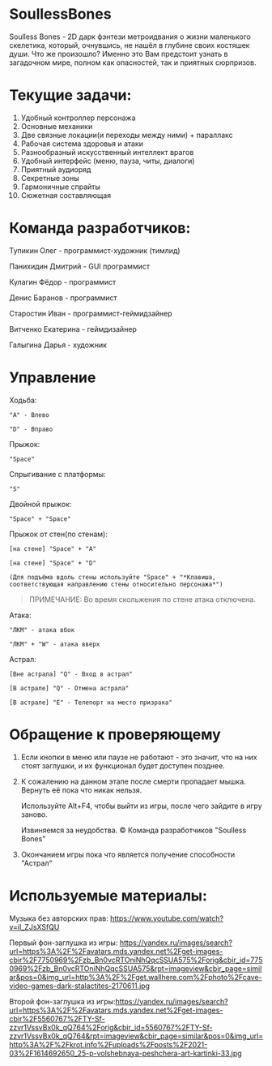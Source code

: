 # SoullessBones
Soulless Bones - 2D дарк фэнтези метроидвания о жизни маленького скелетика, который, очнувшись, не нашёл в глубине своих костяшек души. Что же произошло? Именно это 
Вам предстоит узнать в загадочном мире, полном как опасностей, так и приятных сюрпризов.

# Текущие задачи:
1) Удобный контроллер персонажа
2) Основные механики
3) Две связные локации(и переходы между ними) + параллакс 
4) Рабочая система здоровья и атаки
5) Разнообразный искусственный интеллект врагов
6) Удобный интерфейс (меню, пауза, читы, диалоги)
7) Приятный аудиоряд
8) Секретные зоны
9) Гармоничные спрайты
10) Сюжетная составляющая

# Команда разработчиков:
Тупикин Олег - программист-художник (тимлид)

Панихидин Дмитрий - GUI программист

Кулагин Фёдор - программист

Денис Баранов - программист

Старостин Иван - программист-геймидзайнер

Витченко Екатерина - геймдизайнер

Галыгина Дарья - художник

# Управление

Ходьба:

	"A" - Влево

	"D" - Вправо

Прыжок:

	"Space"

Спрыгивание с платформы:

	"S"

Двойной прыжок:

	"Space" + "Space"

Прыжок от стен(по стенам):

	[на стене] "Space" + "A"

	[на стене] "Space" + "D"

	(Для подъёма вдоль стены используйте "Space" + "*Клавиша, соответствующая направлению стены относительно персонажа*")

>ПРИМЕЧАНИЕ: Во время скольжения по стене атака отключена.

Атака:

	"ЛКМ" - атака вбок

	"ЛКМ" + "W" - атака вверх

Астрал:

	[Вне астрала] "Q" - Вход в астрал"

	[В астрале] "Q" - Отмена астрала"
  
	[В астрале] "E" - Телепорт на место призрака"

# Обращение к проверяющему
1. Если кнопки в меню или паузе не работают - это значит, что на них стоят заглушки, и их функционал будет доступен позднее.

2. К сожалению на данном этапе после смерти пропадает мышка. Вернуть её пока что никак нельзя.

   Используйте Alt+F4, чтобы выйти из игры, после чего зайдите в игру заново.

   Извиняемся за неудобства. © Команда разработчиков "Soulless Bones"
3. Окончанием игры пока что является получение способности "Астрал"

# Используемые материалы:
Музыка без авторских прав: https://www.youtube.com/watch?v=iI_ZJsXSfQU

Первый фон-заглушка из игры: https://yandex.ru/images/search?url=https%3A%2F%2Favatars.mds.yandex.net%2Fget-images-cbir%2F7750969%2Fzb_Bn0vcRTOniNhQqcSSUA575%2Forig&cbir_id=7750969%2Fzb_Bn0vcRTOniNhQqcSSUA575&rpt=imageview&cbir_page=similar&pos=0&img_url=http%3A%2F%2Fget.wallhere.com%2Fphoto%2Fcave-video-games-dark-stalactites-2170611.jpg

Второй фон-заглушка из игры:https://yandex.ru/images/search?url=https%3A%2F%2Favatars.mds.yandex.net%2Fget-images-cbir%2F5560767%2FTY-Sf-zzvr1VssvBx0k_qQ764%2Forig&cbir_id=5560767%2FTY-Sf-zzvr1VssvBx0k_qQ764&rpt=imageview&cbir_page=similar&pos=0&img_url=http%3A%2F%2Fkrot.info%2Fuploads%2Fposts%2F2021-03%2F1614692650_25-p-volshebnaya-peshchera-art-kartinki-33.jpg
